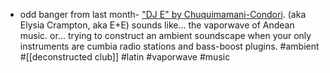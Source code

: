 - odd banger from last month- ["DJ E" by Chuquimamani-Condori](https://chuquimamani-condori.bandcamp.com/album/dj-e). (aka Elysia Crampton, aka E+E) sounds like... the vaporwave of Andean music. or... trying to construct an ambient soundscape when your only instruments are cumbia radio stations and bass-boost plugins. #ambient #[[deconstructed club]] #latin #vaporwave #music